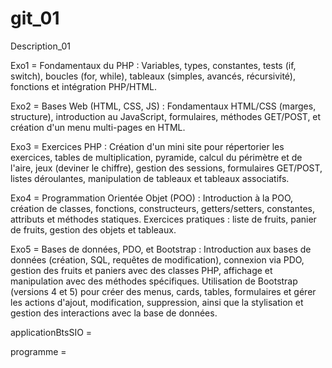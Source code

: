 # git_01
Description_01

Exo1 = Fondamentaux du PHP : Variables, types, constantes, tests (if, switch), boucles (for, while), tableaux (simples, avancés, récursivité), fonctions et intégration PHP/HTML.

Exo2 = Bases Web (HTML, CSS, JS) : Fondamentaux HTML/CSS (marges, structure), introduction au JavaScript, formulaires, méthodes GET/POST, et création d'un menu multi-pages en HTML.

Exo3 = Exercices PHP : Création d'un mini site pour répertorier les exercices, tables de multiplication, pyramide, calcul du périmètre et de l'aire, jeux (deviner le chiffre), gestion des sessions, formulaires GET/POST, listes déroulantes, manipulation de tableaux et     tableaux associatifs.

Exo4 = Programmation Orientée Objet (POO) : Introduction à la POO, création de classes, fonctions, constructeurs, getters/setters, constantes, attributs et méthodes statiques. Exercices pratiques : liste de fruits, panier de fruits, gestion des objets et tableaux.

Exo5 = Bases de données, PDO, et Bootstrap : Introduction aux bases de données (création, SQL, requêtes de modification), connexion via PDO, gestion des fruits et paniers avec des classes PHP, affichage et manipulation avec des méthodes spécifiques. Utilisation de Bootstrap (versions 4 et 5) pour créer des menus, cards, tables, formulaires et gérer les actions d'ajout, modification, suppression, ainsi que la stylisation et gestion des interactions avec la base de données.

applicationBtsSIO =

programme =
